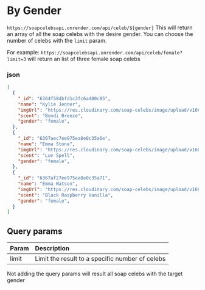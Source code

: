 # By Gender
`https://soapcelebsapi.onrender.com/api/celeb/${gender}`
This will return an array of all the soap celebs with the desire gender. You can choose the number of celebs with the `limit` param.

For example: `https://soapcelebsapi.onrender.com/api/celeb/female?limit=3` will return an list of three female soap celebs

### json 
``` json 
[
  {
    "_id": "6364f58dbfd1c3fc6a400c85",
    "name": "Kylie Jenner",
    "imgUrl": "https://res.cloudinary.com/soap-celebs/image/upload/v1667480275/ce8ae1ktn9bom7np7ylu.png",
    "scent": "Bondi Breeze",
    "gender": "female",
  },
  {
    "_id": "6367aec7ee975ea8e0c35a6e",
    "name": "Emma Stone",
    "imgUrl": "https://res.cloudinary.com/soap-celebs/image/upload/v1667561750/kn8hegdqvufuwhl98jpn.png",
    "scent": "Luv Spell",
    "gender": "female",
  },
  {
    "_id": "6367af27ee975ea8e0c35a71",
    "name": "Emma Watson",
    "imgUrl": "https://res.cloudinary.com/soap-celebs/image/upload/v1667561340/ujuunetoxskjvfiyscec.png",
    "scent": "Black Raspberry Vanilla",
    "gender": "female",
  }
]

```

## Query params
| Param | Description |
| :---- | :---------- |
| limit | Limit the result to a specific number of celebs


Not adding the query params will result all soap celebs with the target gender